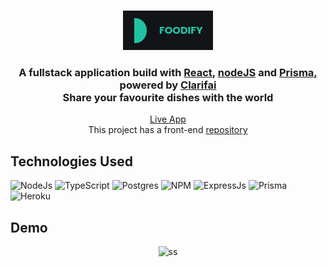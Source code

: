 <br />
<p align="center">
  <a href="https://github.com/pedrohperoni/foodify">
    <img src="https://raw.githubusercontent.com/pedrohperoni/foodify/main/github/logo.png" alt="Logo">
  </a>
   <h3 align="center">A fullstack application build with <a href="https://reactjs.org/">React</a>, <a href="https://nodejs.org/en/">nodeJS</a> and <a href="https://www.prisma.io/ ">Prisma, </a>powered by <a href="https://www.clarifai.com/">Clarifai</a></br> Share your favourite dishes with the world</h3>
  
  <p align="center"><a href="https://yfidoof.vercel.app/">Live App </a>
</br>This project has a front-end <a href="https://github.com/pedrohperoni/foodify">repository</a></p>
  
## Technologies Used

![NodeJs](https://img.shields.io/badge/node.js-6DA55F?style=for-the-badge&logo=node.js&logoColor=white)
![TypeScript](https://img.shields.io/badge/typescript-%23007ACC.svg?style=for-the-badge&logo=typescript&logoColor=white)
![Postgres](https://img.shields.io/badge/postgres-%23316192.svg?style=for-the-badge&logo=postgresql&logoColor=white)
![NPM](https://img.shields.io/badge/npm-CB3837?style=for-the-badge&logo=npm&logoColor=white)
![ExpressJs](https://img.shields.io/badge/Express.js-000000?style=for-the-badge&logo=express&logoColor=white)
![Prisma](https://img.shields.io/badge/Prisma-3982CE?style=for-the-badge&logo=Prisma&logoColor=white)
![Heroku](https://img.shields.io/badge/Heroku-430098?style=for-the-badge&logo=heroku&logoColor=white)


## Demo
<p float="left" align="center">
<img src="https://github.com/pedrohperoni/foodify/blob/main/github/foodifyposts.gif" alt="ss" height="350">
</p>
